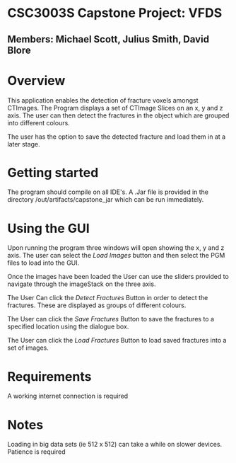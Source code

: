 # CSC3003S Capstone Project: VFDS

## Members: Michael Scott, Julius Smith, David Blore

# Overview

This application enables the detection of fracture voxels 
amongst CTImages. The Program displays a set of CTImage Slices
on an x, y and z axis. The user can then detect the fractures 
in the object which are grouped into different colours.

The user has the option to save the detected fracture and load
them in at a later stage. 

# Getting started 

The program should compile on all IDE's. A .Jar file is 
provided in the directory /out/artifacts/capstone_jar which 
can be run immediately.

# Using the GUI 

Upon running the program three windows will open showing the 
x, y and z axis. The user can select the *Load Images* button 
and then select the PGM files to load into the GUI.

Once the images have been loaded the User can use the sliders 
provided to navigate through the imageStack on the three axis.

The User Can click the *Detect Fractures* Button in order to detect
the fractures. These are displayed as groups of different colours.

The User can click the *Save Fractures* Button to save the fractures
to a specified location using the dialogue box. 

The User can click the *Load Fractures* Button to load saved fractures into a set 
of images. 

# Requirements

A working internet connection is required

# Notes

Loading in big data sets (ie 512 x 512) can take a while on slower devices. Patience is required